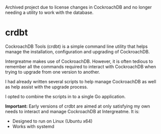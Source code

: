 Archived project due to license changes in CockroachDB and no longer needing a utility to work with the database.
# crdbt
CockroachDB Tools (crdbt) is a simple command line utility that helps manage the installation, configuration and upgrading of CockroachDB.

Intergreatme makes use of CockroachDB. However, it is often tedious to remember all the commands required to interact with CockroachDB when trying to upgrade from one version to another.

I had already written several scripts to help manage CockroachDB as well as help assist with the upgrade process.

I opted to combine the scripts in to a single Go application.

**Important:**
Early versions of crdbt are aimed at only satisfying my own needs to interact and manage CockroachDB at Intergreatme.
It is:
- Designed to run on Linux (Ubuntu x64)
- Works with systemd
